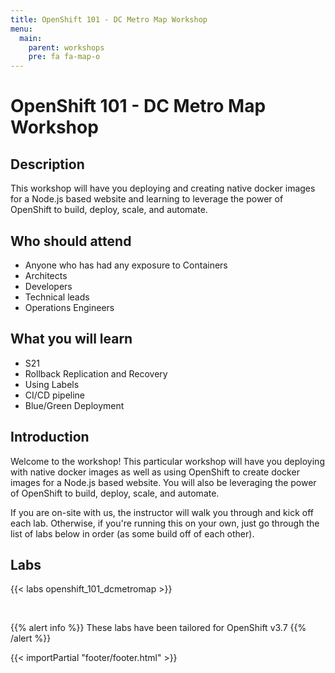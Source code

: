 ```yaml
---
title: OpenShift 101 - DC Metro Map Workshop
menu:
  main:
    parent: workshops
    pre: fa fa-map-o
---
```


# OpenShift 101 - DC Metro Map Workshop

## Description 

This workshop will have you deploying and creating native docker images for a Node.js based website and learning to leverage the power of OpenShift to build, deploy, scale, and automate.

## Who should attend

- Anyone who has had any exposure to Containers
- Architects
- Developers
- Technical leads
- Operations Engineers


## What you will learn

- S21
- Rollback Replication and Recovery
- Using Labels
- CI/CD pipeline
- Blue/Green Deployment


## Introduction
Welcome to the workshop! This particular workshop will have you deploying with native docker images as well as using OpenShift to create docker images for a Node.js based website. You will also be leveraging the power of OpenShift to build, deploy, scale, and automate.

If you are on-site with us, the instructor will walk you through and kick off each lab.  Otherwise, if you're running this on your own, just go through the list of labs below in order (as some build off of each other).


## Labs

{{< labs openshift_101_dcmetromap >}}

<br>

{{% alert info %}}
These labs have been tailored for OpenShift v3.7
{{% /alert %}}

{{< importPartial "footer/footer.html" >}}

